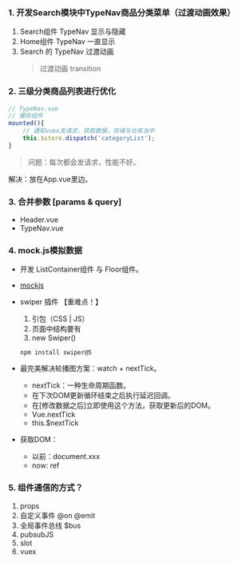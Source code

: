 ### 1. 开发Search模块中TypeNav商品分类菜单（过渡动画效果）
1. Search组件 TypeNav 显示与隐藏
2. Home组件 TypeNav 一直显示
3. Search 的 TypeNav 过渡动画
    > 过渡动画 transition

### 2. 三级分类商品列表进行优化
~~~ js
// TypeNav.vue
// 缓存组件
mounted(){
    // 通知vuex发请求，获取数据，存储与仓库当中
    this.$store.dispatch('categoryList');
}
~~~
> 问题：每次都会发请求，性能不好。

解决：放在App.vue里边。

### 3. 合并参数 [params & query]
- Header.vue
- TypeNav.vue

### 4. mock.js模拟数据

- 开发 ListContainer组件 与 Floor组件。
- [mockjs](http://mockjs.com/)
- swiper 插件 【重难点！】
  1. 引包（CSS | JS）
  2. 页面中结构要有
  3. new Swiper() 
  ~~~ shell
  npm install swiper@5
  ~~~
  
- 最完美解决轮播图方案：watch + nextTick。
  - nextTick：一种生命周期函数。
  - 在下次DOM更新循环结束之后执行延迟回调。
  - 在[修改数据之后]立即使用这个方法，获取更新后的DOM。
  - Vue.nextTick
  - this.$nextTick
  
- 获取DOM：
  - 以前：document.xxx
  - now: ref

### 5. 组件通信的方式？
1. props
2. 自定义事件 @on @emit
3. 全局事件总线 $bus
4. pubsubJS
5. slot 
6. vuex




